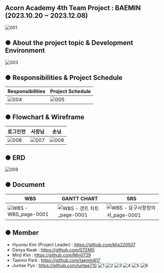 ## Acorn Academy 4th Team Project : BAEMIN (2023.10.20 ~ 2023.12.08)

![001](https://github.com/khs220507/Acorn-Baemin/assets/129834692/0ea4742e-129c-4af8-8b52-2f1fa67a0349)

## ● About the project topic & Development Environment

![003](https://github.com/khs220507/Acorn-Baemin/assets/129834692/fa7ee03f-9b7b-4419-93f8-a912cd978684)

## ● Responsibilities & Project Schedule

Responsibilities | Project Schedule |
------|------|
![004](https://github.com/khs220507/Acorn-Baemin/assets/129834692/e6a036f1-d81c-43f5-abf5-df7b0169a459)|![005](https://github.com/khs220507/Acorn-Baemin/assets/129834692/e9946d52-0b8a-4273-af10-108286f16503)

## ● Flowchart & Wireframe

로그인전 | 사장님 | 손님
------|------|-----
![006](https://github.com/khs220507/Acorn-Baemin/assets/129834692/bc2a9718-7598-49b3-b709-b5b4dfd3e136)|![007](https://github.com/khs220507/Acorn-Baemin/assets/129834692/f73b36be-1d13-45a6-910d-dc669fc209ec)|![008](https://github.com/khs220507/Acorn-Baemin/assets/129834692/a0daddd1-a13c-4988-a9ad-826af5d4bcda)

## ● ERD

![009](https://github.com/khs220507/Acorn-Baemin/assets/129834692/803263cc-764e-43b0-adc2-95be4a796376)

## ● Document

WBS | GANTT CHART | SRS
------|------|-----
![WBS - WBS_page-0001](https://github.com/khs220507/Acorn-Baemin/assets/129834692/6e06dd73-fdbd-4cf6-acab-5eb6be567559)|![WBS - 갠트 차트_page-0001](https://github.com/khs220507/Acorn-Baemin/assets/129834692/7885d9d9-94d6-4e79-998f-dfe921794ad6)|![WBS - 요구사항정의서_page-0001](https://github.com/khs220507/Acorn-Baemin/assets/129834692/4aec3664-19fb-45d7-acbd-4f43fc6877aa)

## ● Member

- Hyunsu Kim (Project Leader) : https://github.com/khs220507
- Danya Kwak : https://github.com/GTEM0
- Minji Kim : https://github.com/Min0729
- Taemin Park : https://github.com/taemin817
- Juntae Pyo : https://github.com/juntae710
![1](https://github.com/user-attachments/assets/d851156d-89e5-4e38-9698-d621d6602df2)
![2](https://github.com/user-attachments/assets/200b9023-2c3c-4844-a088-4890082990d5)
![3](https://github.com/user-attachments/assets/5cb31a3c-b90f-45b8-b098-5efbbafaf26f)
![4](https://github.com/user-attachments/assets/3a2fb8ea-e7b8-4e83-854e-2447e80f24ee)
![5](https://github.com/user-attachments/assets/4cfc6dbb-5582-4b99-871d-58edc8d7eea6)
![6](https://github.com/user-attachments/assets/50fb1f50-43ab-4027-b77c-6b0cb9fc1ad1)
